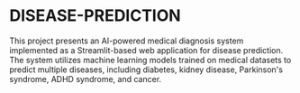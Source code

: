# DISEASE-PREDICTION
This project presents an AI-powered medical diagnosis system implemented as a Streamlit-based web application for disease prediction. The system utilizes machine learning models trained on medical datasets to predict multiple diseases, including diabetes, kidney disease, Parkinson's syndrome, ADHD syndrome, and cancer.
